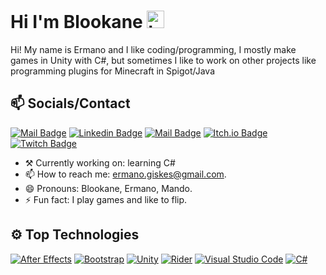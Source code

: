 # Hi I'm Blookane <img src="https://user-images.githubusercontent.com/1303154/88677602-1635ba80-d120-11ea-84d8-d263ba5fc3c0.gif" width="28px" alt="hi">

Hi! My name is Ermano and I like coding/programming, I mostly make games in Unity with C#, but sometimes I like to work on other projects like programming plugins for Minecraft in Spigot/Java

## :mailbox: Socials/Contact

[![Mail Badge](https://img.shields.io/badge/-Blookane-e74c3c?style=flat&labelColor=e74c3c&logo=youtube&logoColor=white)](https://www.youtube.com/channel/UCvtY8s6xlrthfji7WUMpFZQ) [![Linkedin Badge](https://img.shields.io/badge/-Ermano-0e76a8?style=flat&labelColor=0e76a8&logo=linkedin&logoColor=white)](https://www.linkedin.com/in/ermano-giskes-749419215/) [![Mail Badge](https://img.shields.io/badge/-Ermano-c0392b?style=flat&labelColor=c0392b&logo=gmail&logoColor=white)](mailto:ermano.giskes@gmail.com)
[![Itch.io Badge](https://img.shields.io/badge/Blookane-FA5C5C?style=flat&labelColor=FA5C5C&logo=itchdotio&logoColor=white)](https://itch.io/profile/blookane)
[![Twitch Badge](https://img.shields.io/badge/Blookane-9146FF?style=flat&labelColor=9146FF&logo=twitch&logoColor=white)](https://www.twitch.tv/blookane)



- ⚒ Currently working on: learning C#
- 📫 How to reach me: ermano.giskes@gmail.com.
- 😄 Pronouns: Blookane, Ermano, Mando.
- ⚡ Fun fact: I play games and like to flip.

## ⚙ Top Technologies 

[![After Effects](https://img.shields.io/badge/Adobe%20after%20affects-CF96FD?style=for-the-badge&logo=Adobe%20after%20effects&logoColor=393665)](#) [![Bootstrap](https://img.shields.io/badge/Bootstrap-563D7C?style=for-the-badge&logo=bootstrap&logoColor=white)](#) [![Unity](https://img.shields.io/badge/Unity-100000?style=for-the-badge&logo=unity&logoColor=white)](#) [![Rider](https://img.shields.io/badge/Rider-000000?style=for-the-badge&logo=Rider&logoColor=white)](#) [![Visual Studio Code](https://img.shields.io/badge/Visual_Studio_Code-0078D4?style=for-the-badge&logo=visual%20studio%20code&logoColor=white)](#) [![C#](https://img.shields.io/badge/C%23-239120?style=for-the-badge&logo=c-sharp&logoColor=white)](#)
